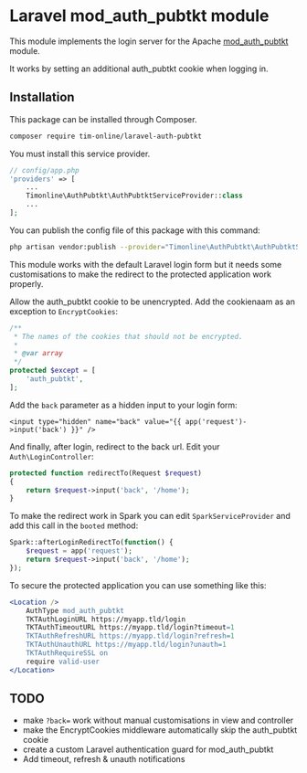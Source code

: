 # Laravel mod_auth_pubtkt module

This module implements the login server for the Apache
[mod_auth_pubtkt](https://neon1.net/mod_auth_pubtkt/) module.

It works by setting an additional auth_pubtkt cookie when logging in.

## Installation

This package can be installed through Composer.

``` bash
composer require tim-online/laravel-auth-pubtkt
```

You must install this service provider.

``` php
// config/app.php
'providers' => [
    ...
    Timonline\AuthPubtkt\AuthPubtktServiceProvider::class
    ...
];
```

You can publish the config file of this package with this command:

``` bash
php artisan vendor:publish --provider="Timonline\AuthPubtkt\AuthPubtktServiceProvider"
```

This module works with the default Laravel login form but it needs some
customisations to make the redirect to the protected application work properly.

Allow the auth_pubtkt cookie to be unencrypted. Add the cookienaam as an
exception to `EncryptCookies`:

``` php
/**
 * The names of the cookies that should not be encrypted.
 *
 * @var array
 */
protected $except = [
    'auth_pubtkt',
];
```

Add the `back` parameter as a hidden input to your login form:

``` blade
<input type="hidden" name="back" value="{{ app('request')->input('back') }}" />
```

And finally, after login, redirect to the back url. Edit your
`Auth\LoginController`:

``` php
protected function redirectTo(Request $request)
{
    return $request->input('back', '/home');
}
```

To make the redirect work in Spark you can edit `SparkServiceProvider` and add
this call in the `booted` method:

``` php
Spark::afterLoginRedirectTo(function() {
    $request = app('request');
    return $request->input('back', '/home');
});
```

To secure the protected application you can use something like this:

``` apache
<Location />
    AuthType mod_auth_pubtkt
    TKTAuthLoginURL https://myapp.tld/login
    TKTAuthTimeoutURL https://myapp.tld/login?timeout=1
    TKTAuthRefreshURL https://myapp.tld/login?refresh=1
    TKTAuthUnauthURL https://myapp.tld/login?unauth=1
    TKTAuthRequireSSL on
    require valid-user
</Location>
```

## TODO

- make `?back=` work without manual customisations in view and controller
- make the EncryptCookies middleware automatically skip the auth_pubtkt cookie
- create a custom Laravel authentication guard for mod_auth_pubtkt
- Add timeout, refresh & unauth notifications
